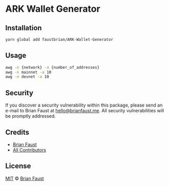 # ARK Wallet Generator

## Installation

```bash
yarn global add faustbrian/ARK-Wallet-Generator
```

## Usage

```bash
awg -n {network} -a {number_of_addresses}
awg -n mainnet -a 10
awg -n devnet -a 10
```

## Security

If you discover a security vulnerability within this package, please send an e-mail to Brian Faust at hello@brianfaust.me. All security vulnerabilities will be promptly addressed.

## Credits

- [Brian Faust](https://github.com/faustbrian)
- [All Contributors](../../contributors)

## License

[MIT](LICENSE) © [Brian Faust](https://brianfaust.me)
